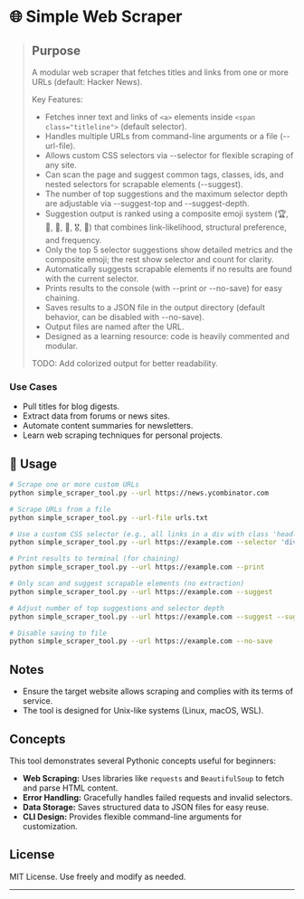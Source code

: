 # 🌐 Simple Web Scraper

> ## Purpose
> A modular web scraper that fetches titles and links from one or more URLs (default: Hacker News).
>
> Key Features:
> - Fetches inner text and links of `<a>` elements inside `<span class="titleline">` (default selector).
> - Handles multiple URLs from command-line arguments or a file (--url-file).
> - Allows custom CSS selectors via --selector for flexible scraping of any site.
> - Can scan the page and suggest common tags, classes, ids, and nested selectors for scrapable elements (--suggest).
> - The number of top suggestions and the maximum selector depth are adjustable via --suggest-top and --suggest-depth.
> - Suggestion output is ranked using a composite emoji system (🏆, 🥇, 🥈, 🥉, 🎖️, 🔸) that combines link-likelihood, structural preference, and frequency.
> - Only the top 5 selector suggestions show detailed metrics and the composite emoji; the rest show selector and count for clarity.
> - Automatically suggests scrapable elements if no results are found with the current selector.
> - Prints results to the console (with --print or --no-save) for easy chaining.
> - Saves results to a JSON file in the output directory (default behavior, can be disabled with --no-save).
> - Output files are named after the URL.
> - Designed as a learning resource: code is heavily commented and modular.
>
> TODO: Add colorized output for better readability.

### Use Cases
- Pull titles for blog digests.
- Extract data from forums or news sites.
- Automate content summaries for newsletters.
- Learn web scraping techniques for personal projects.

## 🚀 Usage

```bash
# Scrape one or more custom URLs
python simple_scraper_tool.py --url https://news.ycombinator.com

# Scrape URLs from a file
python simple_scraper_tool.py --url-file urls.txt

# Use a custom CSS selector (e.g., all links in a div with class 'headline')
python simple_scraper_tool.py --url https://example.com --selector 'div.headline a'

# Print results to terminal (for chaining)
python simple_scraper_tool.py --url https://example.com --print

# Only scan and suggest scrapable elements (no extraction)
python simple_scraper_tool.py --url https://example.com --suggest

# Adjust number of top suggestions and selector depth
python simple_scraper_tool.py --url https://example.com --suggest --suggest-top 20 --suggest-depth 3

# Disable saving to file
python simple_scraper_tool.py --url https://example.com --no-save
```

## Notes

- Ensure the target website allows scraping and complies with its terms of service.
- The tool is designed for Unix-like systems (Linux, macOS, WSL).

## Concepts

This tool demonstrates several Pythonic concepts useful for beginners:

- **Web Scraping:** Uses libraries like `requests` and `BeautifulSoup` to fetch and parse HTML content.
- **Error Handling:** Gracefully handles failed requests and invalid selectors.
- **Data Storage:** Saves structured data to JSON files for easy reuse.
- **CLI Design:** Provides flexible command-line arguments for customization.

## License

MIT License. Use freely and modify as needed.

---